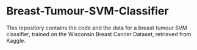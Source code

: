 # Breast-Tumour-SVM-Classifier
This repository contains the code and the data for a breast tumour SVM classifier, trained on the Wisconsin Breast Cancer Dataset,
retrieved from Kaggle.

